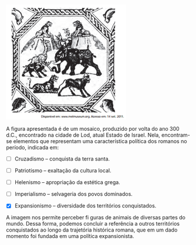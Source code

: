

![](cb5141b4-50d0-2e8f-6bdb-e1923f90d71c.png)

A figura apresentada é de um mosaico, produzido por volta do ano 300 d.C., encontrado na cidade de Lod, atual Estado de Israel. Nela, encontram-se elementos que representam uma característica política dos romanos no período, indicada em:



- [ ] Cruzadismo – conquista da terra santa.
- [ ] Patriotismo – exaltação da cultura local.
- [ ] Helenismo – apropriação da estética grega.
- [ ] Imperialismo – selvageria dos povos dominados.
- [x] Expansionismo – diversidade dos territórios conquistados.


A imagem nos permite perceber fi guras de animais de diversas partes do mundo. Dessa forma, podemos concluir a referência a outros territórios conquistados ao longo da trajetória histórica romana, que em um dado momento foi fundada em uma política expansionista.
